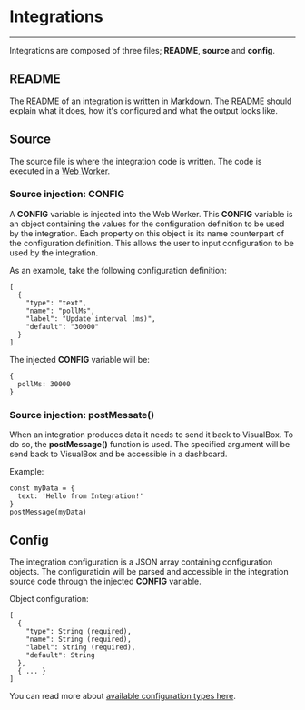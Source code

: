 # Integrations
---

Integrations are composed of three files; **README**, **source** and **config**.

## README
The README of an integration is written in [Markdown](https://github.com/adam-p/markdown-here/wiki/Markdown-Cheatsheet). The README should explain what it does, how it's configured and what the output looks like.

## Source
The source file is where the integration code is written. The code is executed in a [Web Worker](https://developer.mozilla.org/en-US/docs/Web/API/Web_Workers_API/Using_web_workers).

### Source injection: CONFIG
A **CONFIG** variable is injected into the Web Worker. This **CONFIG** variable is an object containing the values for the configuration definition to be used by the integration. Each property on this object is its name counterpart of the configuration definition. This allows the user to input configuration to be used by the integration.

As an example, take the following configuration definition:

```
[
  {
    "type": "text",
    "name": "pollMs",
    "label": "Update interval (ms)",
    "default": "30000"
  }
]
```
The injected **CONFIG** variable will be:
```
{
  pollMs: 30000
}
```

### Source injection: postMessate()
When an integration produces data it needs to send it back to VisualBox. To do so, the **postMessage()** function is used. The specified argument will be send back to VisualBox and be accessible in a dashboard.

Example:
```
const myData = {
  text: 'Hello from Integration!'
}
postMessage(myData)
```

## Config
The integration configuration is a JSON array containing configuration objects. The configuratioin will be parsed and accessible in the integration source code through the injected **CONFIG** variable.

Object configuration:
```
[
  {
    "type": String (required),
    "name": String (required),
    "label": String (required),
    "default": String
  },
  { ... }
]
```
You can read more about [available configuration types here](/app/h/config-types).
